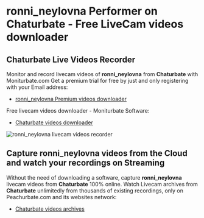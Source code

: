# ronni_neylovna Performer on Chaturbate - Free LiveCam videos downloader

## Chaturbate Live Videos Recorder

Monitor and record livecam videos of **ronni_neylovna** from **Chaturbate** with Moniturbate.com
Get a premium trial for free by just and only registering with your Email address:
* [ronni_neylovna Premium videos downloader](https://moniturbate.com/request-demo-licence-key.html)

Free livecam videos downloader - Moniturbate Software:
* [Chaturbate videos downloader](https://moniturbate.com/moniturbate-download-software.html)

![ronni_neylovna livecam videos recorder](https://peachurnet.com/templates/moniturbate-software.png)


## Capture ronni_neylovna videos from the Cloud and watch your recordings on Streaming

Without the need of downloading a software, capture **ronni_neylovna** livecam videos from **Chaturbate** 100% online.
Watch Livecam archives from **Chaturbate** unlimitedly from thousands of existing recordings, only on Peachurbate.com and its websites network:
* [Chaturbate videos archives](https://peachurnet.com/)